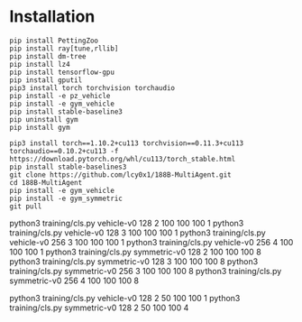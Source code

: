# Installation

```
pip install PettingZoo
pip install ray[tune,rllib]
pip install dm-tree
pip install lz4
pip install tensorflow-gpu
pip install gputil
pip3 install torch torchvision torchaudio
pip install -e pz_vehicle
pip install -e gym_vehicle
pip install stable-baseline3
pip uninstall gym
pip install gym
```

```
pip3 install torch==1.10.2+cu113 torchvision==0.11.3+cu113 torchaudio==0.10.2+cu113 -f https://download.pytorch.org/whl/cu113/torch_stable.html
pip install stable-baselines3
git clone https://github.com/lcy0x1/188B-MultiAgent.git
cd 188B-MultiAgent
pip install -e gym_vehicle
pip install -e gym_symmetric
git pull
```

python3 training/cls.py vehicle-v0 128 2 100 100 100 1
python3 training/cls.py vehicle-v0 128 3 100 100 100 1
python3 training/cls.py vehicle-v0 256 3 100 100 100 1
python3 training/cls.py vehicle-v0 256 4 100 100 100 1
python3 training/cls.py symmetric-v0 128 2 100 100 100 8
python3 training/cls.py symmetric-v0 128 3 100 100 100 8
python3 training/cls.py symmetric-v0 256 3 100 100 100 8
python3 training/cls.py symmetric-v0 256 4 100 100 100 8

python3 training/cls.py vehicle-v0 128 2 50 100 100 1
python3 training/cls.py symmetric-v0 128 2 50 100 100 4

